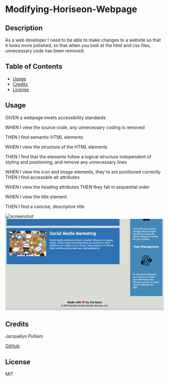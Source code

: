 # Modifying-Horiseon-Webpage

## Description
As a web developer
I need to be able to make changes to a website so that it looks more polished,
so that when you look at the html and css files, unnecessary code has been removed.

## Table of Contents

- [Usage](#usage)
- [Credits](#credits)
- [License](#license)

## Usage
GIVEN a webpage meets accessibility standards

WHEN I view the source code, any unnecessary coding is removed

THEN I find semantic HTML elements

WHEN I view the structure of the HTML elements

THEN I find that the elements follow a logical structure independent of styling and positioning, and remove any unnecessary lines

WHEN I view the icon and image elements, they're are positioned correctly
THEN I find accessible alt attributes

WHEN I view the heading attributes
THEN they fall in sequential order

WHEN I view the title element

THEN I find a concise, descriptive title

![screenshot](assets/images/Screen%20Shot%202022-11-05%20at%206.08.09%20AM.png)
![screenshot](assets/images/Screen%20Shot%202022-11-05%20at%206.07.19%20AM.png)

## Credits

Jacquelyn Pulliam

[GitHub](https://github.com/JacquieSue)

## License
MIT
